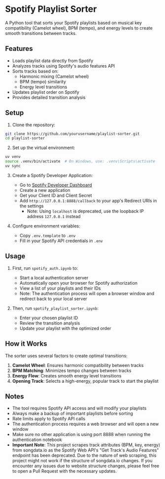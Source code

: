 # Spotify Playlist Sorter

A Python tool that sorts your Spotify playlists based on musical key compatibility (Camelot wheel), BPM (tempo), and energy levels to create smooth transitions between tracks.

## Features

- Loads playlist data directly from Spotify
- Analyzes tracks using Spotify's audio features API
- Sorts tracks based on:
  - Harmonic mixing (Camelot wheel)
  - BPM (tempo) similarity
  - Energy level transitions
- Updates playlist order on Spotify
- Provides detailed transition analysis

## Setup

1. Clone the repository:
```bash
git clone https://github.com/yourusername/playlist-sorter.git
cd playlist-sorter
```

2. Set up the virtual environment:
```bash
uv venv
source .venv/bin/activate  # On Windows, use: .venv\Scripts\activate
uv sync
```

3. Create a Spotify Developer Application:
   - Go to [Spotify Developer Dashboard](https://developer.spotify.com/dashboard)
   - Create a new application
   - Get your Client ID and Client Secret
   - Add `http://127.0.0.1:8888/callback` to your app's Redirect URIs in the settings
     - Note: Using `localhost` is deprecated, use the loopback IP address `127.0.0.1` instead

4. Configure environment variables:
   - Copy `.env.template` to `.env`
   - Fill in your Spotify API credentials in `.env`

## Usage

1. First, run `spotify_auth.ipynb` to:
   - Start a local authentication server
   - Automatically open your browser for Spotify authorization
   - View a list of your playlists and their IDs
   - Note: The authentication process will open a browser window and redirect back to your local server

2. Then, run `spotify_playlist_sorter.ipynb`:
   - Enter your chosen playlist ID
   - Review the transition analysis
   - Update your playlist with the optimized order

## How it Works

The sorter uses several factors to create optimal transitions:

1. **Camelot Wheel**: Ensures harmonic compatibility between tracks
2. **BPM Matching**: Minimizes tempo changes between tracks
3. **Energy Flow**: Creates smooth energy level transitions
4. **Opening Track**: Selects a high-energy, popular track to start the playlist

## Notes

- The tool requires Spotify API access and will modify your playlists
- Always make a backup of important playlists before sorting
- Rate limits apply to Spotify API calls
- The authentication process requires a web browser and will open a new window
- Make sure no other application is using port 8888 when running the authentication notebook
- **Important Note**: This project scrapes track attributes (BPM, key, energy) from songdata.io as the Spotify Web API's "Get Track's Audio Features" endpoint has been deprecated. Due to the nature of web scraping, this project might not work if the structure of songdata.io changes. If you encounter any issues due to website structure changes, please feel free to open a Pull Request with the necessary updates. 
